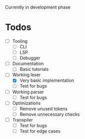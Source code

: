 Currently in development phase

# Todos

- [ ] Tooling
    - [ ] CLI
    - [ ] LSP
    - [ ] Debugger
- [ ] Documentation
    - [ ] Basic tutorials

- [ ] Working lexer
    - [x] Very basic implementation
    - [ ] Test for bugs
- [ ] Working parser
    - [ ] Test for bugs
- [ ] Optimizations
    - [ ] Remove unused tokens
    - [ ] Remove unnecessary checks
- [ ] Transpiler
    - [ ] Test for bugs
    - [ ] Test for edge cases